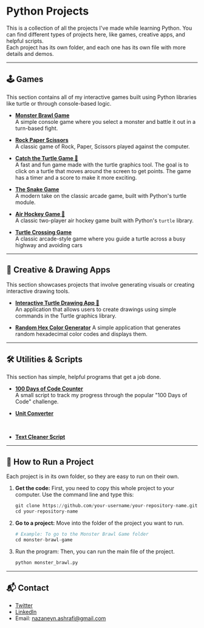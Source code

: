 # Python Projects
This is a collection of all the projects I've made while learning Python. You can find different types of projects here, like games, creative apps, and helpful scripts.<br>
Each project has its own folder, and each one has its own file with more details and demos.

<hr>




## 🕹️ Games
This section contains all of my interactive games built using Python libraries like turtle or through console-based logic. <br>


* **[Monster Brawl Game](https://github.com/NazaNEYn/Monster-Brawl-Game)** <br>
A simple console game where you select a monster and battle it out in a turn-based fight.

* **[Rock Paper Scissors](https://github.com/NazaNEYn/rock-paper-scissors.py)** <br>
A classic game of Rock, Paper, Scissors played against the computer.

* **[Catch the Turtle Game 🐢](https://github.com/NazaNEYn/Catch-the-Turtle-Game)** <br>
A fast and fun game made with the turtle graphics tool. The goal is to click on a turtle that moves around the screen to get points. The game has a timer and a score to make it more exciting.

* **[The Snake Game](https://github.com/NazaNEYn/The-snake-game)**<br>
A modern take on the classic arcade game, built with Python's turtle module.

* **[Air Hockey Game 🏒](https://github.com/NazaNEYn/air-hockey-arcade-game)**<br>
A classic two-player air hockey game built with Python's `turtle` library.

* **[Turtle Crossing Game](https://github.com/NazaNEYn/turtle-crossing-game)** <br>
A classic arcade-style game where you guide a turtle across a busy highway and avoiding cars



<hr>

## 🎨 Creative & Drawing Apps
This section showcases projects that involve generating visuals or creating interactive drawing tools. <br>

* **[Interactive Turtle Drawing App 🐢](https://github.com/NazaNEYn/drawing-with-turtle-graphics)** <br>
An application that allows users to create drawings using simple commands in the Turtle graphics library.

* **[Random Hex Color Generator](https://github.com/NazaNEYn/random-hex-color)** 
A simple application that generates random hexadecimal color codes and displays them.


<hr>

## 🛠️ Utilities & Scripts
This section has simple, helpful programs that get a job done. <br>


* **[100 Days of Code Counter](https://github.com/NazaNEYn/100-Days-of-Code-Counter)** <br>
A small script to track my progress through the popular "100 Days of Code" challenge.

* **[Unit Converter](https://github.com/NazaNEYn/unit-converter)** <br>
 <br>
  
* **[Text Cleaner Script](https://github.com/NazaNEYn/text-cleaner-script)**



<hr>

## 🚀 How to Run a Project
Each project is in its own folder, so they are easy to run on their own.<br>

1. **Get the code:** First, you need to copy this whole project to your computer. Use the command line and type this:<br>
   ```python
   git clone https://github.com/your-username/your-repository-name.git
   cd your-repository-name
   ```
2. **Go to a project:** Move into the folder of the project you want to run.<br>
   ```python
   # Example: To go to the Monster Brawl Game folder
   cd monster-brawl-game
   ```
3. Run the program: Then, you can run the main file of the project.<br>
   ```python
   python monster_brawl.py
   ```

<hr>

## 📬 Contact
* [Twitter](https://x.com/nazanin_ashrafi)
* [LinkedIn](https://www.linkedin.com/in/nazanin-ashrafi/)
* Email: nazaneyn.ashrafi@gmail.com




